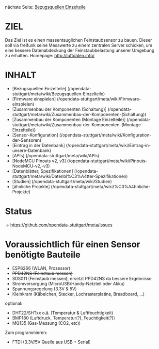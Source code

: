 nächste Seite: [Bezugsquellen Einzelteile](/opendata-stuttgart/meta/wiki/Bezugsquellen-Einzelteile)

# ZIEL

Das Ziel ist es einen massentauglichen Feinstaubsensor zu bauen.
Dieser soll via freifunk seine Messwerte zu einem zentralen Server schicken, um eine bessere Datenabdeckung der Feinstaubbelastung unserer Umgebung zu erhalten. 
Homepage: http://luftdaten.info/  
  
# INHALT  

* [Bezugsquellen Einzelteile] (/opendata-stuttgart/meta/wiki/Bezugsquellen-Einzelteile)  
* [Firmware einspielen] (/opendata-stuttgart/meta/wiki/Firmware-einspielen)
* [Zusammenbau der Komponenten (Schaltung)] (/opendata-stuttgart/meta/wiki/Zusammenbau-der-Komponenten-(Schaltung))  
* [Zusammenbau der Komponenten (Montage Einzelteile)] (/opendata-stuttgart/meta/wiki/Zusammenbau-der-Komponenten-(Montage-Einzelteile))
* [Sensor-Konfiguration] (/opendata-stuttgart/meta/wiki/Konfiguration-der-Sensoren)
* [Eintrag in der Datenbank] (/opendata-stuttgart/meta/wiki/Eintrag-in-unsere-Datenbank)
* [APIs] (/opendata-stuttgart/meta/wiki/APIs)
* [NodeMCU Pinouts v2, v3] (/opendata-stuttgart/meta/wiki/Pinouts-NodeMCU-v2,-v3)
* [Datenblätter, Spezifikationen] (/opendata-stuttgart/meta/wiki/Datenbl%C3%A4tter-Spezifikationen)
* [Studien] (/opendata-stuttgart/meta/wiki/Studien)
* [ähnliche Projekte] (/opendata-stuttgart/meta/wiki/%C3%A4hnliche-Projekte)

# Status

->  https://github.com/opendata-stuttgart/meta/issues

# Voraussichtlich für einen Sensor benötigte Bauteile

* ESP8266 (WLAN, Prozessor)  
* ~~PPD42NS (Feinstaub messen)~~  
* SDS011 (Feinstaub messen), ersetzt PPD42NS da bessere Ergebnisse  
* Stromversorgung (MicroUSB/Handy-Netzteil oder Akku)
* Spannungsregelung (3.3V & 5V)
* Kleinkram (Käbelchen, Stecker, Lochrasterplatine, Breadboard, ...)

optional:

* DHT22/SHTxx o.ä. (Temperatur & Luftfeuchtigkeit)
* BMP180 (Luftdruck, Temperatur(?), Feuchtigkeit(?))
* MQ135 (Gas-Messung (CO2, etc))

Zum programmieren:
* FTDI (3.3V/5V Quelle aus USB + Serial)

